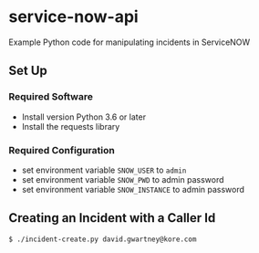 # service-now-api
Example Python code for manipulating incidents in ServiceNOW

## Set Up

### Required Software
- Install version Python 3.6 or later
- Install the requests library

### Required Configuration
- set environment variable `SNOW_USER` to `admin`
- set environment variable `SNOW_PWD` to admin password
- set environment variable `SNOW_INSTANCE` to admin password

## Creating an Incident with a Caller Id

```
$ ./incident-create.py david.gwartney@kore.com
```
